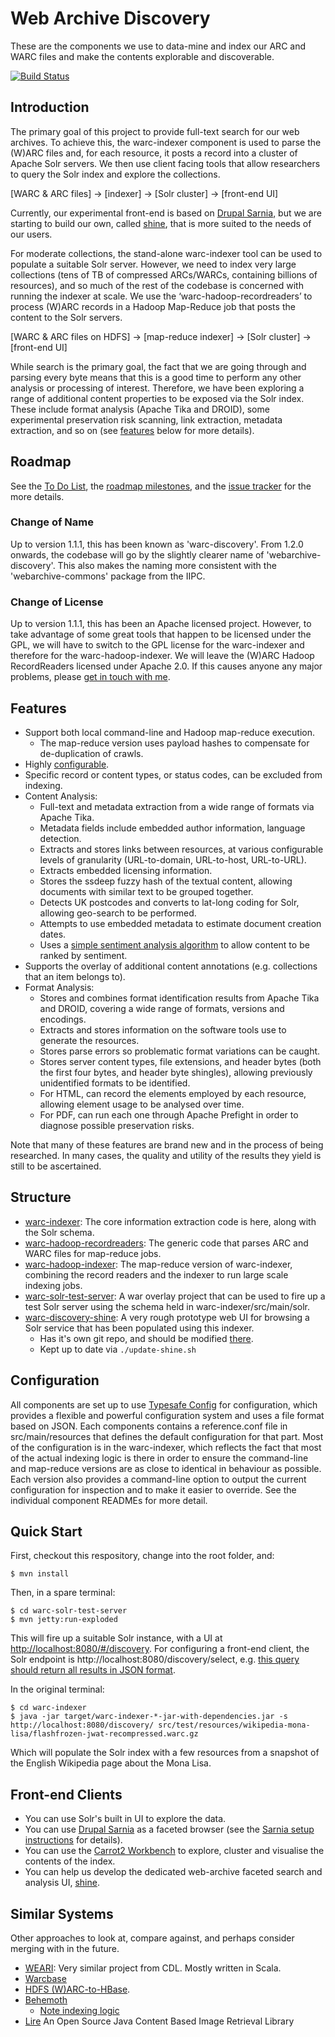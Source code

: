 Web Archive Discovery
=====================

These are the components we use to data-mine and index our ARC and WARC files and make the contents explorable and discoverable.

[![Build Status](https://travis-ci.org/ukwa/webarchive-discovery.png?branch=master)](https://travis-ci.org/ukwa/webarchive-discovery/)


Introduction
------------

The primary goal of this project to provide full-text search for our web archives. To achieve this, the warc-indexer component is used to parse the (W)ARC files and, for each resource, it posts a record into a cluster of Apache Solr servers. We then use client facing tools that allow researchers to query the Solr index and explore the collections.

[WARC & ARC files] -> [indexer] -> [Solr cluster] -> [front-end UI]

Currently, our experimental front-end is based on [Drupal Sarnia](https://drupal.org/project/sarnia), but we are starting to build our own, called [shine](https://github.com/ukwa/shine), that is more suited to the needs of our users.

For moderate collections, the stand-alone warc-indexer tool can be used to populate a suitable Solr server. However, we need to index very large collections (tens of TB of compressed ARCs/WARCs, containing billions of resources), and so much of the rest of the codebase is concerned with running the indexer at scale. We use the ‘warc-hadoop-recordreaders’ to process (W)ARC records in a Hadoop Map-Reduce job that posts the content to the Solr servers.

[WARC & ARC files on HDFS] -> [map-reduce indexer] -> [Solr cluster] -> [front-end UI]

While search is the primary goal, the fact that we are going through and parsing every byte means that this is a good time to perform any other analysis or processing of interest. Therefore, we have been exploring a range of additional content properties to be exposed via the Solr index. These include format analysis (Apache Tika and DROID), some experimental preservation risk scanning, link extraction, metadata extraction, and so on (see [features](#features) below for more details).

Roadmap
-------

See the [To Do List](TODO.md), the [roadmap milestones](https://github.com/ukwa/webarchive-discovery/issues/milestones), and the [issue tracker](https://github.com/ukwa/webarchive-discovery/issues) for the more details.

### Change of Name ###

Up to version 1.1.1, this has been known as 'warc-discovery'. From 1.2.0 onwards, the codebase will go by the slightly clearer name of 'webarchive-discovery'. This also makes the naming more consistent with the 'webarchive-commons' package from the IIPC.

### Change of License ###

Up to version 1.1.1, this has been an Apache licensed project. However, to take advantage of some great tools that happen to be licensed under the GPL, we will have to switch to the GPL license for the warc-indexer and therefore for the warc-hadoop-indexer. We will leave the (W)ARC Hadoop RecordReaders licensed under Apache 2.0. If this causes anyone any major problems, please [get in touch with me](https://twitter.com/anjacks0n).


Features
--------

 * Support both local command-line and Hadoop map-reduce execution.
     * The map-reduce version uses payload hashes to compensate for de-duplication of crawls.
 * Highly [configurable](#configuration).
 * Specific record or content types, or status codes, can be excluded from indexing.
 * Content Analysis:
     * Full-text and metadata extraction from a wide range of formats via Apache Tika.
     * Metadata fields include embedded author information, language detection.
     * Extracts and stores links between resources, at various configurable levels of granularity (URL-to-domain, URL-to-host, URL-to-URL).
     * Extracts embedded licensing information.
     * Stores the ssdeep fuzzy hash of the textual content, allowing documents with similar text to be grouped together.
     * Detects UK postcodes and converts to lat-long coding for Solr, allowing geo-search to be performed.
     * Attempts to use embedded metadata to estimate document creation dates.
     * Uses a [simple sentiment analysis algorithm](https://github.com/ukwa/SentimentalJ) to allow content to be ranked by sentiment.
 * Supports the overlay of additional content annotations (e.g. collections that an item belongs to).
 * Format Analysis:
     * Stores and combines format identification results from Apache Tika and DROID, covering a wide range of formats, versions and encodings.
     * Extracts and stores information on the software tools use to generate the resources.
     * Stores parse errors so problematic format variations can be caught.
     * Stores server content types, file extensions, and header bytes (both the first four bytes, and header byte shingles), allowing previously unidentified formats to be identified.
     * For HTML, can record the elements employed by each resource, allowing element usage to be analysed over time.
     * For PDF, can run each one through Apache Prefight in order to diagnose possible preservation risks.

Note that many of these features are brand new and in the process of being researched. In many cases, the quality and utility of the results they yield is still to be ascertained.

Structure
---------

 * [warc-indexer](warc-indexer): The core information extraction code is here, along with the Solr schema.
 * [warc-hadoop-recordreaders](warc-hadoop-recordreaders): The generic code that parses ARC and WARC files for map-reduce jobs.
 * [warc-hadoop-indexer](warc-hadoop-indexer): The map-reduce version of warc-indexer, combining the record readers and the indexer to run large scale indexing jobs.
 * [warc-solr-test-server](warc-solr-test-server): A war overlay project that can be used to fire up a test Solr server using the schema held in warc-indexer/src/main/solr.
 * [warc-discovery-shine](warc-discovery-shine): A very rough prototype web UI for browsing a Solr service that has been populated using this indexer.
    * Has it's own git repo, and should be modified [there](https://github.com/ukwa/shine).
    * Kept up to date via ```./update-shine.sh```


Configuration
-------------

All components are set up to use [Typesafe Config](https://github.com/typesafehub/config) for configuration, which provides a flexible and powerful configuration system and uses a file format based on JSON. Each components contains a reference.conf file in src/main/resources that defines the default configuration for that part.  Most of the configuration is in the warc-indexer, which reflects the fact that most of the actual indexing logic is there in order to ensure the command-line and map-reduce versions are as close to identical in behaviour as possible. Each version also provides a command-line option to output the current configuration for inspection and to make it easier to override. See the individual component READMEs for more detail.

Quick Start
-----------

First, checkout this respository, change into the root folder, and:

    $ mvn install

Then, in a spare terminal:

    $ cd warc-solr-test-server
    $ mvn jetty:run-exploded

This will fire up a suitable Solr instance, with a UI at [http://localhost:8080/#/discovery](http://localhost:8080/#/discovery). For configuring a front-end client, the Solr endpoint is http://localhost:8080/discovery/select, e.g. [this query should return all results in JSON format](http://localhost:8080/discovery/select?q=*%3A*&wt=json&indent=true).

In the original terminal:

    $ cd warc-indexer
    $ java -jar target/warc-indexer-*-jar-with-dependencies.jar -s http://localhost:8080/discovery/ src/test/resources/wikipedia-mona-lisa/flashfrozen-jwat-recompressed.warc.gz

Which will populate the Solr index with a few resources from a snapshot of the English Wikipedia page about the Mona Lisa.


Front-end Clients
-----------------

 * You can use Solr's built in UI to explore the data.
 * You can use [Drupal Sarnia](https://drupal.org/project/sarnia) as a faceted browser (see the [Sarnia setup instructions](https://drupal.org/node/1379476) for details).
 * You can use the [Carrot2 Workbench](http://download.carrot2.org/head/manual/index.html#section.getting-started.solr) to explore, cluster and visualise the contents of the index.
 * You can help us develop the dedicated web-archive faceted search and analysis UI, [shine](https://github.com/ukwa/shine).

Similar Systems
---------------

Other approaches to look at, compare against, and perhaps consider merging with in the future.

 * [WEARI](https://bitbucket.org/cdl/weari): Very similar project from CDL. Mostly written in Scala.
 * [Warcbase](https://github.com/lintool/warcbase)
 * [HDFS (W)ARC-to-HBase](http://docs.lucidworks.com/display/bigdata/Custom+Ingestion+Implementation).
 * [Behemoth](https://github.com/DigitalPebble/behemoth)
     * [Note indexing logic](https://github.com/DigitalPebble/behemoth/blob/master/solr/src/main/java/com/digitalpebble/behemoth/solr/SOLRWriter.java)
 * [Lire](http://www.semanticmetadata.net/lire/) An Open Source Java Content Based Image Retrieval Library
